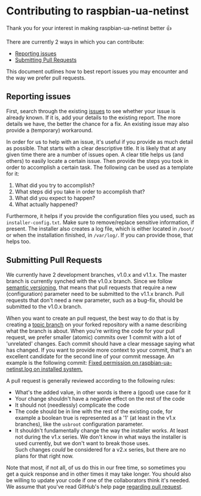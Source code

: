 # Contributing to raspbian-ua-netinst

Thank you for your interest in making raspbian-ua-netinst better :+1:

There are currently 2 ways in which you can contribute:
- [Reporting issues](#reporting-issues)
- [Submitting Pull Requests](#submitting-pull-requests)

This document outlines how to best report issues you may encounter and the way we prefer pull requests.

## Reporting issues
First, search through the existing [issues](https://github.com/debian-pi/raspbian-ua-netinst/issues) to see whether your issue is already known. If it is, add your details to the existing report. The more details we have, the better the chance for a fix. 
An existing issue may also provide a (temporary) workaround.

In order for us to help with an issue, it's useful if you provide as much detail as possible.
That starts with a clear descriptive title. It is likely that at any given time there are a number of issues open. A clear title helps us (and others) to easily locate a certain issue.
Then provide the steps you took in order to accomplish a certain task. The following can be used as a template for it:

1. What did you try to accomplish?
2. What steps did you take in order to accomplish that?
3. What did you expect to happen?
4. What actually happened?

Furthermore, it helps if you provide the configuration files you used, such as `installer-config.txt`. Make sure to remove/replace sensitive information, if present. The installer also creates a log file, which is either located in `/boot/` or when the installation finished, in `/var/log/`. If you can provide those, that helps too.

## Submitting Pull Requests
We currently have 2 development branches, v1.0.x and v1.1.x. 
The master branch is currently synched with the v1.0.x branch.
Since we follow [semantic versioning](http://semver.org/), that means that pull requests that require a new (configuration) parameter need to be submitted to the v1.1.x branch. Pull requests that don't need a new parameter, such as a bug-fix, should be submitted to the v1.0.x branch.

When you want to create an pull request, the best way to do that is by creating a [topic branch](https://github.com/dchelimsky/rspec/wiki/topic-branches) on your forked repository with a name describing what the branch is about. When you're writing the code for your pull request, we prefer smaller (atomic) commits over 1 commit with a lot of 'unrelated' changes. 
Each commit should have a clear message saying what has changed. If you want to provide more context to your commit, that's an excellent candidate for the second line of your commit message. 
An example is the following commit: [Fixed permission on raspbian-ua-netinst.log on installed system.](https://github.com/debian-pi/raspbian-ua-netinst/commit/ba7f975175decd92d0e11b910a1eef25e112fb1b)

A pull request is generally reviewed according to the following rules:

- What's the added value, in other words is there a (good) use case for it
- Your change shouldn't have a negative effect on the rest of the code
- It should not (needlessly) complicate the code
- The code should be in line with the rest of the existing code, for example a boolean true is represented as a '1' (at least in the v1.x branches), like the `usbroot` configuration parameter.
- It shouldn't fundamentally change the way the installer works. At least not during the v1.x series. We don't know in what ways the installer is used currently, but we don't want to break those uses.  
Such changes *could* be considered for a v2.x series, but there are no plans for that right now.

Note that most, if not all, of us do this in our free time, so sometimes you get a quick response and in other times it may take longer. You should also be willing to update your code if one of the collaborators think it's needed. 
We assume that you've read GitHub's help page [regarding pull request](https://help.github.com/articles/using-pull-requests/).

